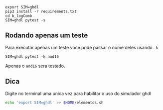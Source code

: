 
```
export SIM=ghdl
pip3 install -r requirements.txt
cd b_logComb
SIM=ghdl pytest -s
```

## Rodando apenas um teste

Para executar apenas um teste voce pode passar o nome deles usando `-k` 

```
SIM=ghdl pytest -k and16
```

Apenas o `and16` sera testado.

## Dica

Digite no terminal uma unica vez para habilitar o uso do simulador ghdl

```bash
echo 'export SIM=ghdl' >> $HOME/elementos.sh
```
